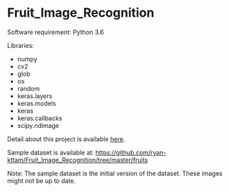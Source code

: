 # Fruit_Image_Recognition

Software requirement: Python 3.6

Libraries:
 - numpy
 - cv2
 - glob
 - os
 - random
 - keras.layers
 - keras.models
 - keras
 - keras.callbacks
 - scipy.ndimage

Detail about this project is available [here](https://ryan-kttam.github.io/fruit_image_recognition/).

Sample dataset is available at:
https://github.com/ryan-kttam/Fruit_Image_Recognition/tree/master/fruits

Note: The sample dataset is the initial version of the dataset. These images might not be up to date.
